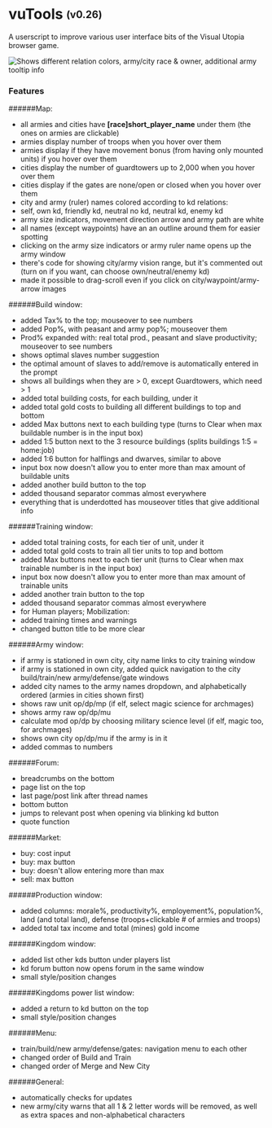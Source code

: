 # <a id="features"></a> vuTools <sub><sup>(v0.26)</sup></sub>
A userscript to improve various user interface bits of the Visual Utopia browser game.

![Shows different relation colors, army/city race & owner, additional army tooltip info](https://raw.githubusercontent.com/Quirinus/vuTools/master/vuTools_screenshot.png "Relation colors, army/city race & owner, additional army tooltip info")

### Features
######Map:
- all armies and cities have **[race]short_player_name** under them (the ones on armies are clickable)
- armies display number of troops when you hover over them
- armies display if they have movement bonus (from having only mounted units) if you hover over them
- cities display the number of guardtowers up to 2,000 when you hover over them
- cities display if the gates are none/open or closed when you hover over them
- city and army (ruler) names colored according to kd relations:
 - self, own kd, friendly kd, neutral no kd, neutral kd, enemy kd
- army size indicators, movement direction arrow and army path are white
- all names (except waypoints) have an an outline around them for easier spotting
- clicking on the army size indicators or army ruler name opens up the army window
- there's code for showing city/army vision range, but it's commented out (turn on if you want, can choose own/neutral/enemy kd)
- made it possible to drag-scroll even if you click on city/waypoint/army-arrow images

######Build window:
- added Tax% to the top; mouseover to see numbers
- added Pop%, with peasant and army pop%; mouseover them
- Prod% expanded with: real total prod., peasant and slave productivity; mouseover to see numbers
- shows optimal slaves number suggestion
- the optimal amount of slaves to add/remove is automatically entered in the prompt
- shows all buildings when they are > 0, except Guardtowers, which need > 1
- added total building costs, for each building, under it
- added total gold costs to building all different buildings to top and bottom
- added Max buttons next to each building type (turns to Clear when max buildable number is in the input box)
- added 1:5 button next to the 3 resource buildings (splits buildings 1:5 = home:job)
- added 1:6 button for halflings and dwarves, similar to above
- input box now doesn't allow you to enter more than max amount of buildable units
- added another build button to the top
- added thousand separator commas almost everywhere
- everything that is underdotted has mouseover titles that give additional info

######Training window:
- added total training costs, for each tier of unit, under it
- added total gold costs to train all tier units to top and bottom
- added Max buttons next to each tier unit (turns to Clear when max trainable number is in the input box)
- input box now doesn't allow you to enter more than max amount of trainable units
- added another train button to the top
- added thousand separator commas almost everywhere
- for Human players; Mobilization:
 - added training times and warnings
 - changed button title to be more clear
 
######Army window:
- if army is stationed in own city, city name links to city training window
- if army is stationed in own city, added quick navigation to the city build/train/new army/defense/gate windows
- added city names to the army names dropdown, and alphabetically ordered (armies in cities shown first)
- shows raw unit op/dp/mp (if elf, select magic science for archmages)
- shows army raw op/dp/mu
- calculate mod op/dp by choosing military science level (if elf, magic too, for archmages)
- shows own city op/dp/mu if the army is in it
- added commas to numbers

######Forum:
- breadcrumbs on the bottom
- page list on the top
- last page/post link after thread names
- bottom button
- jumps to relevant post when opening via blinking kd button
- quote function

######Market:
- buy: cost input
- buy: max button
- buy: doesn't allow entering more than max
- sell: max button

######Production window:
- added columns: morale%, productivity%, employement%, population%, land
(and total land), defense (troops+clickable # of armies and troops)
- added total tax income and total (mines) gold income

######Kingdom window:
- added list other kds button under players list
- kd forum button now opens forum in the same window
- small style/position changes

######Kingdoms power list window:
- added a return to kd button on the top
- small style/position changes

######Menu:
- train/build/new army/defense/gates: navigation menu to each other
- changed order of Build and Train
- changed order of Merge and New City

######General:
- automatically checks for updates
- new army/city warns that all 1 & 2 letter words will be removed, as well as extra spaces and non-alphabetical characters